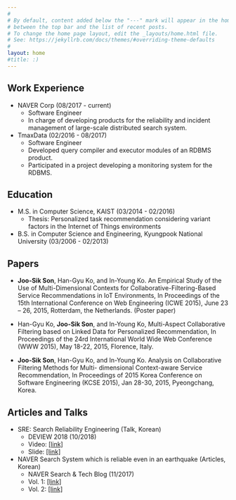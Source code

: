 ```yaml
---
#
# By default, content added below the "---" mark will appear in the home page
# between the top bar and the list of recent posts.
# To change the home page layout, edit the _layouts/home.html file.
# See: https://jekyllrb.com/docs/themes/#overriding-theme-defaults
#
layout: home
#title: :)
---
```


## Work Experience
* NAVER Corp (08/2017 - current)
  * Software Engineer
  * In charge of developing products for the reliability and incident management of large-scale distributed search system.
* TmaxData (02/2016 - 08/2017)
  * Software Engineer
  * Developed query compiler and executor modules of an RDBMS product.
  * Participated in a project developing a monitoring system for the RDBMS.

## Education
* M.S. in Computer Science, KAIST (03/2014 - 02/2016)
  * Thesis: Personalized task recommendation considering variant factors in the Internet of Things environments
* B.S. in Computer Science and Engineering, Kyungpook National University (03/2006 - 02/2013)

## Papers
* **Joo-Sik Son**, Han-Gyu Ko, and In-Young Ko. An Empirical Study of the Use of Multi-Dimensional Contexts for Collaborative-Filtering-Based Service Recommendations in IoT Environments, In Proceedings of the 15th International Conference on Web Engineering (ICWE 2015), June 23 – 26, 2015, Rotterdam, the Netherlands. (Poster paper)

* Han-Gyu Ko, **Joo-Sik Son**, and In-Young Ko, Multi-Aspect Collaborative Filtering based on Linked Data for Personalized Recommendation, In Proceedings of the 24rd International World Wide Web Conference (WWW 2015), May 18-22, 2015, Florence, Italy.

* **Joo-Sik Son**, Han-Gyu Ko, and In-Young Ko. Analysis on Collaborative Filtering Methods for Multi- dimensional Context-aware Service Recommendation, In Proceedings of 2015 Korea Conference on Software Engineering (KCSE 2015), Jan 28-30, 2015, Pyeongchang, Korea.

## Articles and Talks
* SRE: Search Reliability Engineering (Talk, Korean)
  * DEVIEW 2018 (10/2018)
  * Video: [[link]](https://deview.kr/2018/schedule/253?lang=en)
  * Slide: [[link]](https://www.slideshare.net/deview/216sresearchreliabilityengineering) 
* NAVER Search System which is reliable even in an earthquake (Articles, Korean)
  * NAVER Search & Tech Blog (11/2017)
  * Vol. 1: [[link]](http://blog.naver.com/naver_search/221150527232)
  * Vol. 2: [[link]](http://blog.naver.com/naver_search/221151934172)
